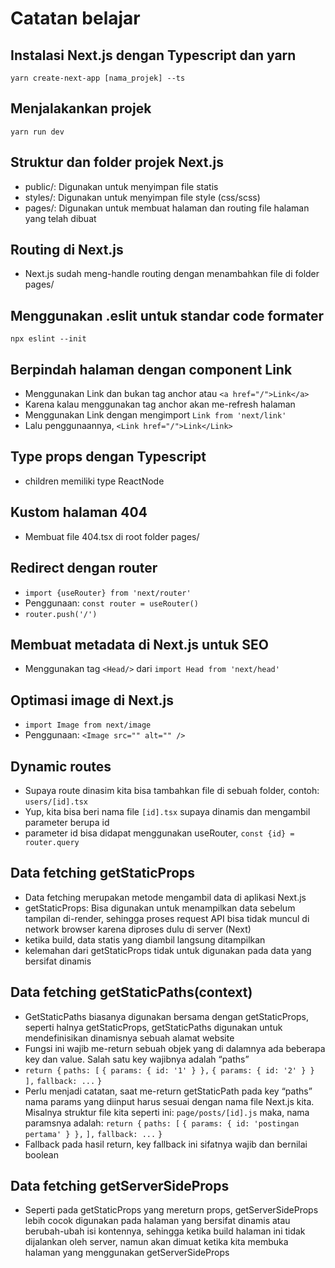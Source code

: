 # Catatan belajar

## Instalasi Next.js dengan Typescript dan yarn

`yarn create-next-app [nama_projek] --ts`

## Menjalakankan projek

`yarn run dev`

## Struktur dan folder projek Next.js

- public/: Digunakan untuk menyimpan file statis
- styles/: Digunakan untuk menyimpan file style (css/scss)
- pages/: Digunakan untuk membuat halaman dan routing file halaman yang telah dibuat

## Routing di Next.js

- Next.js sudah meng-handle routing dengan menambahkan file di folder pages/

## Menggunakan .eslit untuk standar code formater

`npx eslint --init`

## Berpindah halaman dengan component Link

- Menggunakan Link dan bukan tag anchor atau `<a href="/">Link</a>`
- Karena kalau menggunakan tag anchor akan me-refresh halaman
- Menggunakan Link dengan mengimport `Link from 'next/link'`
- Lalu penggunaannya, `<Link href="/">Link</Link>`

## Type props dengan Typescript

- children memiliki type ReactNode

## Kustom halaman 404

- Membuat file 404.tsx di root folder pages/

## Redirect dengan router

- `import {useRouter} from 'next/router'`
- Penggunaan: `const router = useRouter()`
- `router.push('/')`

## Membuat metadata di Next.js untuk SEO

- Menggunakan tag `<Head/>` dari `import Head from 'next/head'`

## Optimasi image di Next.js

- `import Image from next/image`
- Penggunaan: `<Image src="" alt="" />`

## Dynamic routes

- Supaya route dinasim kita bisa tambahkan file di sebuah folder, contoh: `users/[id].tsx`
- Yup, kita bisa beri nama file `[id].tsx` supaya dinamis dan mengambil parameter berupa id
- parameter id bisa didapat menggunakan useRouter, `const {id} = router.query`

## Data fetching getStaticProps

- Data fetching merupakan metode mengambil data di aplikasi Next.js
- getStaticProps: Bisa digunakan untuk menampilkan data sebelum tampilan di-render, sehingga proses request API bisa tidak muncul di network browser karena diproses dulu di server (Next)
- ketika build, data statis yang diambil langsung ditampilkan
- kelemahan dari getStaticProps tidak untuk digunakan pada data yang bersifat dinamis

## Data fetching getStaticPaths(context)

- GetStaticPaths biasanya digunakan bersama dengan getStaticProps, seperti halnya getStaticProps, getStaticPaths digunakan untuk mendefinisikan dinamisnya sebuah alamat website
- Fungsi ini wajib me-return sebuah objek yang di dalamnya ada beberapa key dan value. Salah satu key wajibnya adalah “paths”
- `return {`
  `paths: [`
  `{ params: { id: '1' } },`
  `{ params: { id: '2' } }`
  `],`
  `fallback: ...`
  `}`
- Perlu menjadi catatan, saat me-return getStaticPath pada key “paths” nama params yang diinput harus sesuai dengan nama file Next.js kita. Misalnya struktur file kita seperti ini: `page/posts/[id].js` maka, nama paramsnya adalah:
  `return {`
  `paths: [`
  `{ params: { id: 'postingan pertama' } },`
  `],`
  `fallback: ...`
  `}`
- Fallback pada hasil return, key fallback ini sifatnya wajib dan bernilai boolean

## Data fetching getServerSideProps

- Seperti pada getStaticProps yang mereturn props, getServerSideProps lebih cocok digunakan pada halaman yang bersifat dinamis atau berubah-ubah isi kontennya, sehingga ketika build halaman ini tidak dijalankan oleh server, namun akan dimuat ketika kita membuka halaman yang menggunakan getServerSideProps
